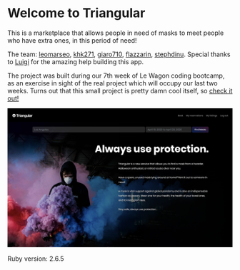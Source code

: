 # Welcome to Triangular

This is a marketplace that allows people in need of masks to meet people who have extra ones, in this period of need!

The team: [leomarseo](https://github.com/LeoMarseo), [khk271](https://github.com/khk271), [giaro710](https://github.com/giaro710), [flazzarin](https://github.com/flazzarin), [stephdinu](https://github.com/stephdinu). Special thanks to [Luigi](https://github.com/dub-G) for the amazing help building this app.

The project was built during our 7th week of Le Wagon coding bootcamp, as an exercise in sight of the real project which will occupy our last two weeks. Turns out that this small project is pretty damn cool itself, so [check it out!](https://lw-triangular.herokuapp.com/pages/home)

![preview image](preview.png)

Ruby version: 2.6.5
